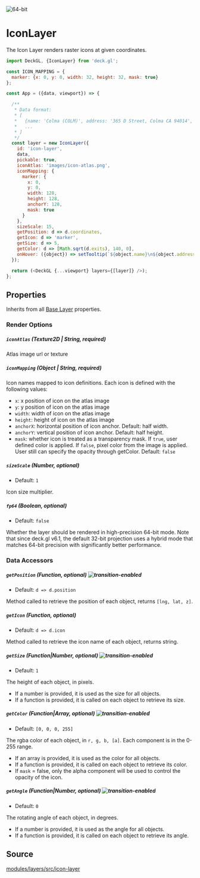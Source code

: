 <!-- INJECT:"IconLayerDemo" -->

<p class="badges">
  <img src="https://img.shields.io/badge/64--bit-support-blue.svg?style=flat-square" alt="64-bit" />
</p>

# IconLayer

The Icon Layer renders raster icons at given coordinates.

```js
import DeckGL, {IconLayer} from 'deck.gl';

const ICON_MAPPING = {
  marker: {x: 0, y: 0, width: 32, height: 32, mask: true}
};

const App = ({data, viewport}) => {

  /**
   * Data format:
   * [
   *   {name: 'Colma (COLM)', address: '365 D Street, Colma CA 94014', exits: 4214, coordinates: [-122.466233, 37.684638]},
   *   ...
   * ]
   */
  const layer = new IconLayer({
    id: 'icon-layer',
    data,
    pickable: true,
    iconAtlas: 'images/icon-atlas.png',
    iconMapping: {
      marker: {
        x: 0,
        y: 0,
        width: 128,
        height: 128,
        anchorY: 128,
        mask: true
      }
    },
    sizeScale: 15,
    getPosition: d => d.coordinates,
    getIcon: d => 'marker',
    getSize: d => 5,
    getColor: d => [Math.sqrt(d.exits), 140, 0],
    onHover: ({object}) => setTooltip(`${object.name}\n${object.address}`)
  });

  return (<DeckGL {...viewport} layers={[layer]} />);
};
```

## Properties

Inherits from all [Base Layer](/docs/api-reference/layer.md) properties.

### Render Options

##### `iconAtlas` (Texture2D | String, required)

Atlas image url or texture

##### `iconMapping` (Object | String, required)

Icon names mapped to icon definitions. Each icon is defined with the following values:

* `x`: x position of icon on the atlas image
* `y`: y position of icon on the atlas image
* `width`: width of icon on the atlas image
* `height`: height of icon on the atlas image
* `anchorX`: horizontal position of icon anchor. Default: half width.
* `anchorY`: vertical position of icon anchor. Default: half height.
* `mask`: whether icon is treated as a transparency mask.
  If `true`, user defined color is applied.
  If `false`, pixel color from the image is applied. User still can specify the opacity through getColor.
  Default: `false`

##### `sizeScale` (Number, optional)

* Default: `1`

Icon size multiplier.

##### `fp64` (Boolean, optional)

* Default: `false`

Whether the layer should be rendered in high-precision 64-bit mode. Note that since deck.gl v6.1, the default 32-bit projection uses a hybrid mode that matches 64-bit precision with significantly better performance.

### Data Accessors

##### `getPosition` (Function, optional) ![transition-enabled](https://img.shields.io/badge/transition-enabled-green.svg?style=flat-square")

* Default: `d => d.position`

Method called to retrieve the position of each object, returns `[lng, lat, z]`.

##### `getIcon` (Function, optional)

* Default: `d => d.icon`

Method called to retrieve the icon name of each object, returns string.

##### `getSize` (Function|Number, optional) ![transition-enabled](https://img.shields.io/badge/transition-enabled-green.svg?style=flat-square")

* Default: `1`

The height of each object, in pixels.

* If a number is provided, it is used as the size for all objects.
* If a function is provided, it is called on each object to retrieve its size.


##### `getColor` (Function|Array, optional) ![transition-enabled](https://img.shields.io/badge/transition-enabled-green.svg?style=flat-square")

* Default: `[0, 0, 0, 255]`

The rgba color of each object, in `r, g, b, [a]`. Each component is in the 0-255 range.

* If an array is provided, it is used as the color for all objects.
* If a function is provided, it is called on each object to retrieve its color.
* If `mask` = false, only the alpha component will be used to control the opacity of the icon.

##### `getAngle` (Function|Number, optional) ![transition-enabled](https://img.shields.io/badge/transition-enabled-green.svg?style=flat-square")

* Default: `0`

The rotating angle  of each object, in degrees.

* If a number is provided, it is used as the angle for all objects.
* If a function is provided, it is called on each object to retrieve its angle.


## Source

[modules/layers/src/icon-layer](https://github.com/uber/deck.gl/tree/master/modules/layers/src/icon-layer)

